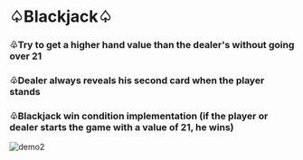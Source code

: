 # ♤Blackjack♤
### ♧Try to get a higher hand value than the dealer's without going over 21
### ♧Dealer always reveals his second card when the player stands
### ♧Blackjack win condition implementation (if the player or dealer starts the game with a value of 21, he wins)
![demo2](https://user-images.githubusercontent.com/89590994/197956411-d442f04e-9859-43a8-b593-c9177a42adf9.gif)
